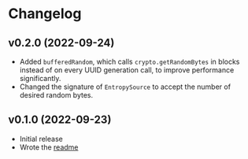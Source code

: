 # Changelog

## v0.2.0 (2022-09-24)

- Added `bufferedRandom`, which calls `crypto.getRandomBytes` in blocks instead of on every UUID generation call, to improve performance significantly.
- Changed the signature of `EntropySource` to accept the number of desired random bytes.

## v0.1.0 (2022-09-23)

- Initial release
- Wrote the [readme](./README.md)
